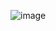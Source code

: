 ![image](https://user-images.githubusercontent.com/70700323/156627186-7d9bf4aa-a607-48d1-8375-833262f63c97.png)

